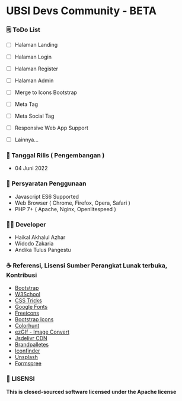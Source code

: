 # UBSI Devs Community - BETA
	
### 🗒 ToDo List
- [ ] Halaman Landing
- [ ] Halaman Login
- [ ] Halaman Register
- [ ] Halaman Admin
- [ ] Merge to Icons Bootstrap
- [ ] Meta Tag
- [ ] Meta Social Tag
- [ ] Responsive Web App Support
- [ ] Lainnya...


### 📆 Tanggal Rilis ( Pengembangan )

- 04 Juni 2022

### 📝 Persyaratan Penggunaan

- Javascript ES6 Supported
- Web Browser ( Chrome, Firefox, Opera, Safari )
- PHP 7+ ( Apache, Nginx, Openlitespeed )

### 👨‍💻 Developer
- Haikal Akhalul Azhar
- Widodo Zakaria
- Andika Tulus Pangestu

### ☕ Referensi, Lisensi Sumber Perangkat Lunak terbuka, Kontribusi

- [Bootstrap](https://getbootstrap.com/)
- [W3School](https://w3school.com)
- [CSS Tricks](https://csstricks.com)
- [Google Fonts](https://fonts.google.com)
- [Freeicons](https://freeicons.io/icon-list/iconly-essential-icons)
- [Bootstrap Icons](https://icons.getbootstrap.com/)
- [Colorhunt](https://colorhunt.co/)
- [ezGIf - Image Convert](https://ezgif.com/png-to-webp/)
- [Jsdelivr CDN](www.jsdelivr.com)
- [Brandpalletes](https://brandpalettes.com)
- [Iconfinder](https://www.iconfinder.com/iconsets/education-759)
- [Unsplash](https://unsplash.com/)
- [Formspree](https://formspree.io)

### 📜 LISENSI

**This is closed-sourced software licensed under the Apache license**
